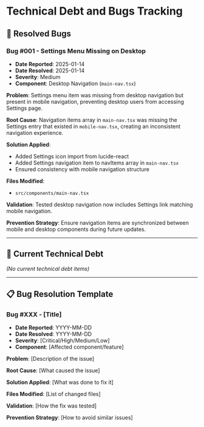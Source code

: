 # Technical Debt and Bugs Tracking

## 🐛 **Resolved Bugs**

### **Bug #001 - Settings Menu Missing on Desktop**
- **Date Reported**: 2025-01-14
- **Date Resolved**: 2025-01-14
- **Severity**: Medium
- **Component**: Desktop Navigation (`main-nav.tsx`)

**Problem**: Settings menu item was missing from desktop navigation but present in mobile navigation, preventing desktop users from accessing Settings page.

**Root Cause**: Navigation items array in `main-nav.tsx` was missing the Settings entry that existed in `mobile-nav.tsx`, creating an inconsistent navigation experience.

**Solution Applied**:
- Added Settings icon import from lucide-react
- Added Settings navigation item to navItems array in `main-nav.tsx`
- Ensured consistency with mobile navigation structure

**Files Modified**:
- `src/components/main-nav.tsx`

**Validation**: Tested desktop navigation now includes Settings link matching mobile navigation.

**Prevention Strategy**: Ensure navigation items are synchronized between mobile and desktop components during future updates.

---

## 🔧 **Current Technical Debt**

*(No current technical debt items)*

---

## 📋 **Bug Resolution Template**

### **Bug #XXX - [Title]**
- **Date Reported**: YYYY-MM-DD
- **Date Resolved**: YYYY-MM-DD  
- **Severity**: [Critical/High/Medium/Low]
- **Component**: [Affected component/feature]

**Problem**: [Description of the issue]

**Root Cause**: [What caused the issue]

**Solution Applied**: [What was done to fix it]

**Files Modified**: [List of changed files]

**Validation**: [How the fix was tested]

**Prevention Strategy**: [How to avoid similar issues] 